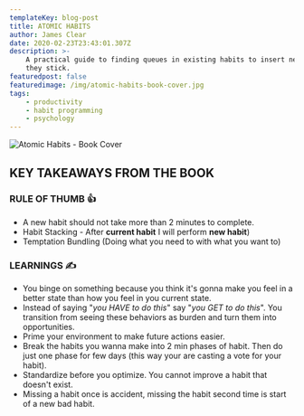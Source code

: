 ```yaml
---
templateKey: blog-post
title: ATOMIC HABITS
author: James Clear
date: 2020-02-23T23:43:01.307Z
description: >-
    A practical guide to finding queues in existing habits to insert new habits so
    they stick.
featuredpost: false
featuredimage: /img/atomic-habits-book-cover.jpg
tags:
    - productivity
    - habit programming
    - psychology
---
```


![Atomic Habits - Book Cover](/img/atomic-habits-book-cover.jpg)

## KEY TAKEAWAYS FROM THE BOOK

### RULE OF THUMB 👍

-   A new habit should not take more than 2 minutes to complete.
-   Habit Stacking - After **current habit** I will perform **new habit**)
-   Temptation Bundling (Doing what you need to with what you want to)

### LEARNINGS ✍️

-   You binge on something because you think it's gonna make you feel in a better state than how you feel in you current state.
-   Instead of saying "_you HAVE to do this_" say "_you GET to do this_". You transition from seeing these behaviors as burden and turn them into opportunities.
-   Prime your environment to make future actions easier.
-   Break the habits you wanna make into 2 min phases of habit. Then do just one phase for few days (this way your are casting a vote for your habit).
-   Standardize before you optimize. You cannot improve a habit that doesn't exist.
-   Missing a habit once is accident, missing the habit second time is start of a new bad habit.
